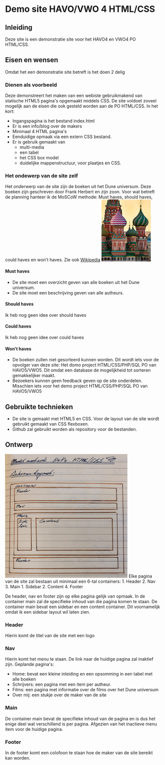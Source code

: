 # Demo site HAVO/VWO 4 HTML/CSS
## Inleiding
Deze site is een demonstratie site voor het HAVO4 en VWO4 PO HTML/CSS.
## Eisen en wensen
Omdat het een demonstratie site betreft is het doen 2 delig
### Dienen als voorbeeld
Deze demonstreert het maken van een webiste gebruikmakend van statische HTML5 pagina's opgemaakt middels CSS. De site voldoet zoveel mogelijk aan de eisen die ook gesteld worden aan de PO HTML/CSS. In het kort:
- Ingangspagina is het bestand index.html
- Er is een info/blog over de makers
- Minimaal 4 HTML pagina's
- Eenduidige opmaak via een extern CSS bestand.
- Er is gebruik gemaakt van
  - multi-media
  - een tabel
  - het CSS box model
  - duidelijke mappenstructuur, voor plaatjes en CSS.
### Het ondewerp van de site zelf
Het onderwerp van de site zijn de boeken uit het Dune universum. Deze boeken zijn geschreven door Frank Herbert en zijn zoon. Voor wat betreft de planning hanteer ik de MoSCoW methode: Must haves, should haves, could haves en won't haves. Zie ook [Wikipedia](https://nl.wikipedia.org/wiki/MoSCoW-methode)
<img src="assets/moscow.jpg" alt="MoSCoW methode" height="200">
#### Must haves
- De site moet een overzicht geven van alle boeken uit het Dune universum.
- De site moet een beschrijving geven van alle autheurs.
#### Should haves
Ik heb nog geen idee over should haves
#### Could haves
Ik heb nog geen idee over could haves
#### Won't haves
- De boeken zullen niet gesorteerd kunnen worden. Dit wordt iets voor de opvolger van deze site: Het domo project HTML/CSS/PHP/SQL PO van HAVO5/VWO5. Dit omdat een database de mogelijkheid tot sorteren gemakkelijker maakt.
- Bezoekers kunnen geen feedback geven op de site onderdelen. Misschien iets voor het demo project HTML/CSS/PHP/SQL PO van HAVO5/VWO5
## Gebruikte technieken
- De site is gemaakt met HTML5 en CSS. Voor de layout van de site wordt gebruikt gemaakt van CSS flexboxen.
- Github zal gebruikt worden als repository voor de bestanden.
## Ontwerp
<img src="assets/SchermLayout.jpg" alt="SchermLayout" height="400">
Elke pagina van de site zal bestaan uit minimaal een 6-tal containers:
1. Header
2. Nav
3. Main
   1. Sidebar
   2. Content
4. Footer

De header, nav en footer zijn op elke pagina gelijk van opmaak. In de container main zal de specifieke inhoud van die pagina komen te staan. De container main bevat een sidebar en een content container. Dit voornamelijk omdat ik een sidebar layout wil laten zien.
### Header
Hierin komt de titel van de site met een logo
### Nav
Hierin komt het menu te staan. De link naar de huidige pagina zal inaktief zijn. Geplande pagina's:
- Home: bevat een kleine inleiding en een opsomming in een tabel met alle boeken
- Schrijvers: een pagina met een item per autheur.
- Films: een pagina met informatie over de films over het Dune universum
- Over mij: een stukje over de maker van de site
### Main
De container main bevat de specifieke inhoud van de pagina en is dus het enige deel wat verschillend is per pagina. Afgezien van het inactieve menu item voor de huidige pagina.
### Footer
In de footer komt een colofoon te staan hoe de maker van de site bereikt kan worden.
